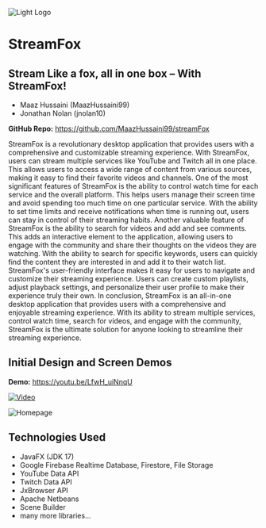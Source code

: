 ![Light Logo](https://github.com/MaazHussaini99/streamFox/assets/65371441/38f9d667-5876-4e69-875c-18932d91ebde) 
# StreamFox 
## Stream Like a fox, all in one box – With StreamFox!
 - Maaz Hussaini (MaazHussaini99) 
 - Jonathan Nolan (jnolan10)

**GitHub Repo:** https://github.com/MaazHussaini99/streamFox

StreamFox is a revolutionary desktop application that provides users with a comprehensive and customizable streaming experience. With StreamFox, users can stream multiple services like YouTube and Twitch all in one place. This allows users to access a wide range of content from various sources, making it easy to find their favorite videos and channels. One of the most significant features of StreamFox is the ability to control watch time for each service and the overall platform. This helps users manage their screen time and avoid spending too much time on one particular service. With the ability to set time limits and receive notifications when time is running out, users can stay in control of their streaming habits. Another valuable feature of StreamFox is the ability to search for videos and add and see comments. This adds an interactive element to the application, allowing users to engage with the community and share their thoughts on the videos they are watching. With the ability to search for specific keywords, users can quickly find the content they are interested in and add it to their watch list. StreamFox's user-friendly interface makes it easy for users to navigate and customize their streaming experience. Users can create custom playlists, adjust playback settings, and personalize their user profile to make their experience truly their own. In conclusion, StreamFox is an all-in-one desktop application that provides users with a comprehensive and enjoyable streaming experience. With its ability to stream multiple services, control watch time, search for videos, and engage with the community, StreamFox is the ultimate solution for anyone looking to streamline their streaming experience.

## Initial Design and Screen Demos
**Demo:** https://youtu.be/LfwH_uiNnqU

[![Video](https://img.youtube.com/vi/LfwH_uiNnqU/0.jpg)](https://www.youtube.com/watch?v=LfwH_uiNnqU)


![Homepage](https://github.com/MaazHussaini99/streamFox/assets/65371441/48a8516a-b276-470b-ba54-bbe7bc5d38f0)

## Technologies Used
- JavaFX (JDK 17)
- Google Firebase Realtime Database, Firestore, File Storage
- YouTube Data API
- Twitch Data API
- JxBrowser API
- Apache Netbeans
- Scene Builder
- many more libraries...
